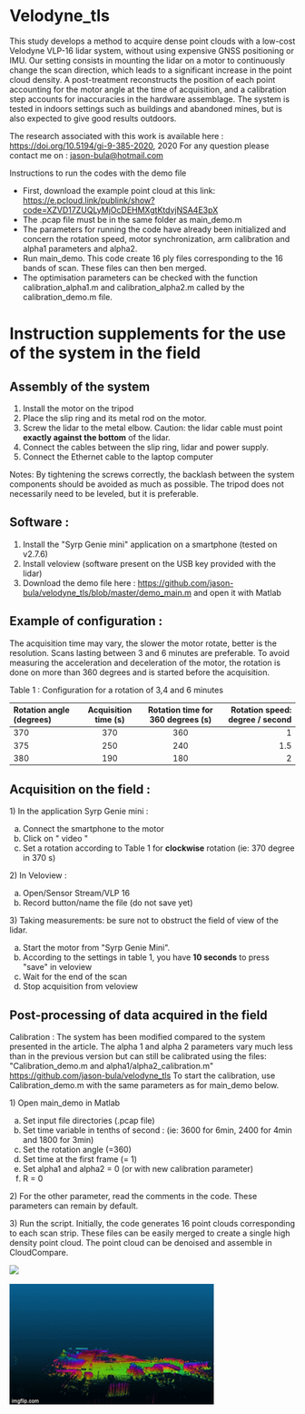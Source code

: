 # Velodyne_tls

This study develops a method to acquire dense point clouds with a low-cost Velodyne VLP-16 lidar system, without using expensive GNSS positioning or IMU. Our setting consists in mounting the lidar on a motor to continuously change the scan direction, which leads to a significant increase in the point cloud density.  A post-treatment reconstructs the position of each point accounting for the motor angle at the time of acquisition, and a calibration step accounts for inaccuracies in the hardware assemblage. The system is tested in indoors settings such as buildings and abandoned mines, but is also expected to give good  results outdoors. 

The research associated with this work is available here : https://doi.org/10.5194/gi-9-385-2020, 2020
For any question please contact me on : jason-bula@hotmail.com



Instructions to run the codes with the demo file

- First, download the example point cloud at this link: https://e.pcloud.link/publink/show?code=XZVD17ZUQLyMjOcDEHMXgtKtdvjNSA4E3pX
- The .pcap file must be in the same folder as main_demo.m
- The parameters for running the code have already been initialized and concern the rotation speed, motor synchronization, arm calibration and alpha1 parameters and alpha2.
- Run main_demo. This code create 16 ply files corresponding to the 16 bands of scan. These files can then ben merged.
- The optimisation parameters can be checked with the function calibration_alpha1.m and calibration_alpha2.m called by the calibration_demo.m file.


<h1>Instruction supplements for the use of the system in the field</h1>


<h2>Assembly of the system</h2>

1) Install the motor on the tripod
2) Place the slip ring and its metal rod on the motor.
3) Screw the lidar to the metal elbow. Caution: the lidar cable must point <b>exactly against the bottom</b> of the lidar. 
4) Connect the cables between the slip ring, lidar and power supply.
5) Connect the Ethernet cable to the laptop computer

Notes: By tightening the screws correctly, the backlash between the system components should be avoided as much as possible. The tripod does not necessarily need to be leveled, but it is preferable. 

<h2>Software :</h2>

1) Install the "Syrp Genie mini" application on a smartphone (tested on v2.7.6)
2) Install veloview (software present on the USB key provided with the lidar)
3) Download the demo file here : https://github.com/jason-bula/velodyne_tls/blob/master/demo_main.m and open it with Matlab


<h2>Example of configuration :</h2>
The acquisition time may vary, the slower the motor rotate, better is the resolution. Scans lasting between 3 and 6 minutes are preferable. To avoid measuring the acceleration and deceleration of the motor, the rotation is done on more than 360 degrees and is started before the acquisition. 

 <p>Table 1 : Configuration for a rotation of 3,4 and 6 minutes</p>





| Rotation angle (degrees) | Acquisition time (s)  | Rotation time for 360 degrees (s) | Rotation speed: degree / second  |
| :---                      |     :---:             |          :---:                    |          ---:                      |
| 370                         |    370                   |   360                                |1                                    |
| 375                      | 250           | 240                                                          |1.5           |
| 380                      | 190         | 180                                                          |2             |


<h2>Acquisition on the field :</h2>
1) In the application Syrp Genie mini :
 <ol type="a">
   <li>Connect the smartphone to the motor</li>
   <li>Click on " video "</li>
 <li>	Set a rotation according to Table 1 for <b>clockwise</b> rotation (ie: 370 degree in 370 s)</li>
 </ol>


<p>
 2)	In Veloview :
 <ol type="a">
  <li>Open/Sensor Stream/VLP 16</li>
  <li>Record button/name the file (do not save yet)</li>
 </ol>
</p>
  
<p>  
3) Taking measurements: be sure not to obstruct the field of view of the lidar.
<ol type="a">
  <li>Start the motor from "Syrp Genie Mini".</li>
  <li>According to the settings in table 1, you have <b>10 seconds</b> to press "save" in veloview</li>
  <li>Wait for the end of the scan</li>
  <li>Stop acquisition from veloview </li>

</ol>
</p>
 <h2> Post-processing of data acquired in the field</h2>
 
Calibration :
The system has been modified compared to the system presented in the article. The alpha 1 and alpha 2 parameters vary much less than in the previous version but can still be calibrated using the files: "Calibration_demo.m and alpha1/alpha2_calibration.m" https://github.com/jason-bula/velodyne_tls
To start the calibration, use Calibration_demo.m with the same parameters as for main_demo below.

<p>
1) Open main_demo in Matlab
<ol type="a">
  <li>Set input file directories (.pcap file)</li>
  <li>Set time variable in tenths of second : (ie: 3600 for 6min, 2400 for 4min and 1800 for 3min)</li>
  <li>Set the rotation angle (=360)</li>
  <li>Set time at the first frame (= 1)</li>
  <li>Set alpha1 and alpha2 = 0 (or with new calibration parameter)</li>
  <li>R = 0</li>
 </ol>
 
</p>

<p>
2) For the other parameter, read the comments in the code. These parameters can remain by default.
</p>

<p>3) Run the script.</p)

<p>
Initially, the code generates 16 point clouds corresponding to each scan strip. These files can be easily merged to create a single high density point cloud. The point cloud can be denoised and assemble in CloudCompare.
</p>


![](lidar1.gif)

![](lidar2.gif)
